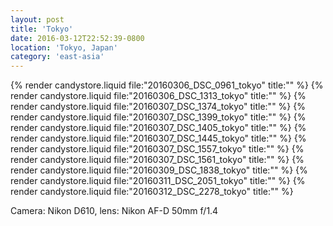 ```yaml
---
layout: post
title: 'Tokyo'
date: 2016-03-12T22:52:39-0800
location: 'Tokyo, Japan'
category: 'east-asia'
---
```


{% render candystore.liquid file:"20160306_DSC_0961_tokyo" title:"" %}
{% render candystore.liquid file:"20160306_DSC_1313_tokyo" title:"" %}
{% render candystore.liquid file:"20160307_DSC_1374_tokyo" title:"" %}
{% render candystore.liquid file:"20160307_DSC_1399_tokyo" title:"" %}
{% render candystore.liquid file:"20160307_DSC_1405_tokyo" title:"" %}
{% render candystore.liquid file:"20160307_DSC_1445_tokyo" title:"" %}
{% render candystore.liquid file:"20160307_DSC_1557_tokyo" title:"" %}
{% render candystore.liquid file:"20160307_DSC_1561_tokyo" title:"" %}
{% render candystore.liquid file:"20160309_DSC_1838_tokyo" title:"" %}
{% render candystore.liquid file:"20160311_DSC_2051_tokyo" title:"" %}
{% render candystore.liquid file:"20160312_DSC_2278_tokyo" title:"" %}

Camera: Nikon D610, lens: Nikon AF-D 50mm f/1.4
